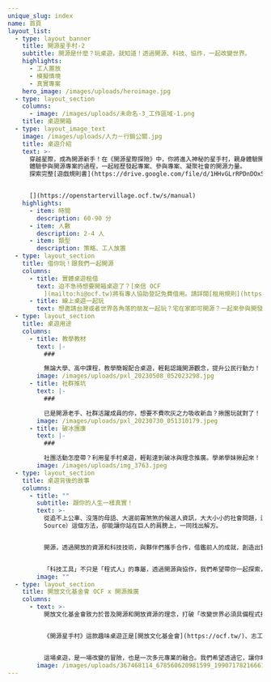 ```yaml
---
unique_slug: index
name: 首頁
layout_list:
  - type: layout_banner
    title: 開源星手村-2
    subtitle: 開源是什麼？玩桌遊，就知道！透過開源、科技、協作，一起改變世界。
    highlights:
      - 工人置放
      - 模擬情境
      - 真實專案
    hero_image: /images/uploads/heroimage.jpg
  - type: layout_section
    columns:
      - image: /images/uploads/未命名-3_工作區域-1.png
    title: 桌遊開箱
  - type: layout_image_text
    image: /images/uploads/人力－行銷公關.jpg
    title: 桌遊介紹
    text: >-
      穿越星際，成為開源新手！在《開源星際探險》中，你將進入神秘的星手村，親身體驗開源精神的真諦。發起專案、邀請夥伴、自主執行，並運用事件卡、星源樹等元素，攜手推進專案。合作中爭取影響力，獲得最多影響力分數的玩家獲勝！玩家間的團結更將塑造世界，進步或衰退，盡在你手！
      體驗參與開源專案的過程，一起經歷發起專案、參與專案、凝聚社會的開源力量。
      探索完整[遊戲規則書](https://drive.google.com/file/d/1HHvGLrRPDnDOx5FK9SfJBemZlrKdMEji/view?usp=drive_link)！


      [](https://openstartervillage.ocf.tw/s/manual)
    highlights:
      - item: 時間
        description: 60-90 分
      - item: 人數
        description: 2-4 人
      - item: 類型
        description: 策略、工人放置
  - type: layout_section
    title: 借你玩！跟我們一起開源
    columns:
      - title: 實體桌遊租借
        text: 迫不急待想要開箱桌遊了？[來信 OCF
          ](mailto:hi@ocf.tw)將有專人協助登記免費借用。請詳閱[租用規則](https://drive.google.com/file/d/120Fbj4QsPwRsWWxCkzCGqmImDnbfgjlB/view?usp=drive_link)(目前僅提供中文版桌遊，限於台灣本島內租借)。
      - title: 線上桌遊一起玩
        text: 想邀請台灣或者世界各角落的朋友一起玩？宅在家即可開源？一起來參與開發線上版本！
  - type: layout_section
    title: 桌遊用途
    columns:
      - title: 教學教材
        text: |-
          ###  

          無論大學、高中課程，教學簡報配合桌遊，輕鬆認識開源觀念，提升公民行動力！
        image: /images/uploads/pxl_20230508_052023298.jpg
      - title: 社群推坑
        text: |-
          ###  

          已是開源老手、社群活躍成員的你，想要不費吹灰之力吸收新血？揪團玩就對了！
        image: /images/uploads/pxl_20230730_051310179.jpeg
      - title: 破冰團康
        text: |-
          ###  

          社團活動怎麼帶？利用星手村桌遊，輕鬆達到破冰與理念推廣。學弟學妹揪起來！
        image: /images/uploads/img_3763.jpeg
  - type: layout_section
    title: 桌遊背後的故事
    columns:
      - title: ""
        subtitle: 跟你的人生一樣真實！
        text: >-
          從追不上公車、沒落的母語、大選前霧煞煞的候選人資訊，大大小小的社會問題，這些煩惱不僅是你的，更是大家的。眾人心中都渴望改變，卻常常束手無策。然而，開源（Open
          Source）這個方法，卻能讓你站在巨人的肩膀上，一同找出解方。


          開源，透過開放的資源和科技技術，與夥伴們攜手合作，借鑑前人的成就，創造出實用的科技工具和服務，從根本上改善問題。


          「科技工具」不只是「程式人」的專屬，透過開源與協作，我們希望帶你一起探索，如何讓擁有不同技能，有心解決社會議題的熱血人士，一起創造「科技工具」！
        image: ""
  - type: layout_section
    title: 開放文化基金會 OCF x 開源推廣
    columns:
      - text: >-
          開放文化基金會致力於普及開源和開放資源的理念，打破「改變世界必須具備程式技能」的刻板觀念。我們要展開科技與社會之間的對話，推動開源人才的多樣性，解決更多元的問題。


          《開源星手村》這款趣味桌遊正是[開放文化基金會](https://ocf.tw/)、志工以及[弗里德里希諾曼自由基金會-台北辦事處](https://www.freiheit.org/zh/taiwan)努力的結晶。透過遊戲，你不僅能體驗從專案的發起、參與，到最終結果的過程，更能認識真實世界中已存在的開源成果。原來，在運用科技改變世界的過程中，語言、行銷、法律等多種專業都不可或缺。


          這場桌遊，是一場改變的冒險，也是一次多元專業的融合。我們希望透過它，讓你瞭解開源專案的精髓，並發現在科技改變世界的旅途中，每個人的專長都有著不可或缺的價值。
        image: /images/uploads/367468114_678560620981599_1990717821666194652_n.jpeg
---
```

